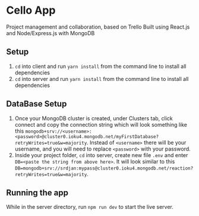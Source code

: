 # Cello App

Project management and collaboration, based on Trello
Built using React.js and Node/Express.js with MongoDB

## Setup
1. `cd` into client and run `yarn install` from the command line to install all dependencies
2. `cd` into server and run `yarn install` from the command line to install all dependencies

## DataBase Setup

1. Once your MongoDB cluster is created, under Clusters tab, click connect and copy the connection string which will look something like this `mongodb+srv://<username>:<password>@cluster0.ioku4.mongodb.net/myFirstDatabase?retryWrites=true&w=majority`. Instead of `<username>` there will be your username, and you will need to replace `<password>` with your password.
2. Inside your project folder, `cd` into server, create new file `.env` and enter `DB=<paste the string from above here>`. It will look similar to this `DB=mongodb+srv://srdjan:mypass@cluster0.ioku4.mongodb.net/reaction?retryWrites=true&w=majority`.

## Running the app
While in the server directory, run `npm run dev` to start the live server.
